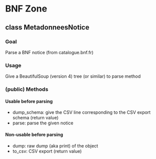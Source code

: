# BNF Zone

## class MetadonneesNotice

### Goal

Parse a BNF notice (from catalogue.bnf.fr)

### Usage

Give a BeautifulSoup (version 4) tree (or similar) to parse method

### (public) Methods

#### Usable before parsing

- dump_schema: give the CSV line corresponding to the CSV export schema (return value)
- parse: parse the given notice

#### Non-usable before parsing

- dump: raw dump (aka print) of the object
- to_csv: CSV export (return value)